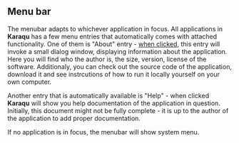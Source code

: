 ## Menu bar

The menubar adapts to whichever application in focus. All applications in **Karaqu** has a few menu entries 
that automatically comes with attached functionality. One of them is "About" entry -
[when clicked]($sys:about|{"type":"show-app","ns":"sys","app":"manual"}), this entry
will invoke a small dialog window, displaying information about the application. Here you will find who the author is,
the size, version, license of the software. Additionaly, you can check out the source code of the application,
download it and see instrcutions of how to run it locally yourself on your own computer.

Another entry that is automatically available is "Help" - when clicked **Karaqu** will show you help documentation
of the application in question. Initially, this document might not be fully complete - it is up to the author of
the application to add proper documentation.

If no application is in focus, the menubar will show system menu.
